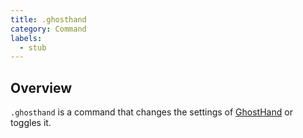 ```yaml
---
title: .ghosthand
category: Command
labels:
  - stub
---
```

## Overview
`.ghosthand` is a command that changes the settings of [GhostHand](/wiki/Mods/GhostHand/) or toggles it.
